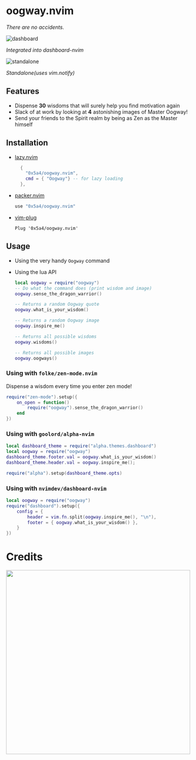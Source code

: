 # oogway.nvim

_There are no accidents._  

![dashboard](https://github.com/0x5a4/oogway.nvim/assets/54070204/dbada5bb-f54b-4f9f-987c-6ed6d09278a4)

_Integrated into dashboard-nvim_

![standalone](https://github.com/0x5a4/oogway.nvim/assets/54070204/14d33a0d-d457-4e4a-8ca4-61b96845caee)

_Standalone(uses vim.notify)_

## Features

- Dispense **30** wisdoms that will surely help you find motivation again
- Slack of at work by looking at **4** astonishing images of Master Oogway!
- Send your friends to the Spirit realm by being as Zen as the Master himself

## Installation

- [lazy.nvim](https://github.com/folke/lazy.nvim)

  ```lua
    {
      "0x5a4/oogway.nvim",
      cmd = { "Oogway"} -- for lazy loading
    },
  ```

- [packer.nvim](https://github.com/wbthomason/packer.nvim)

  ```lua
  use "0x5a4/oogway.nvim"
  ```

- [vim-plug](https://github.com/junegunn/vim-plug)

  ```vim
  Plug '0x5a4/oogway.nvim'
  ```

## Usage

- Using the very handy `Oogway` command
- Using the lua API

  ```lua
  local oogway = require("oogway")
  -- Do what the command does (print wisdom and image)
  oogway.sense_the_dragon_warrior()

  -- Returns a random Oogway quote
  oogway.what_is_your_wisdom()

  -- Returns a random Oogway image
  oogway.inspire_me()

  -- Returns all possible wisdoms
  oogway.wisdoms()

  -- Returns all possible images
  oogway.oogways()
  ```

### Using with `folke/zen-mode.nvim`

Dispense a wisdom every time you enter zen mode!

```lua
require("zen-mode").setup({
    on_open = function()
        require("oogway").sense_the_dragon_warrior()
    end
})

```

### Using with `goolord/alpha-nvim`

```lua
local dashboard_theme = require("alpha.themes.dashboard")
local oogway = require("oogway")
dashboard_theme.footer.val = oogway.what_is_your_wisdom()
dashboard_theme.header.val = oogway.inspire_me();

require("alpha").setup(dashboard_theme.opts)

```

### Using with `nvimdev/dashboard-nvim`

```lua
local oogway = require("oogway")
require("dashboard").setup({
    config = {
        header = vim.fn.split(oogway.inspire_me(), "\n"),
        footer = { oogway.what_is_your_wisdom() },
    }
})
```

# Credits
<div id="header" align="left">
  <img src="https://media.giphy.com/media/5Ivz8uxHriaAw/giphy.gif" width="500"/>
</div>
